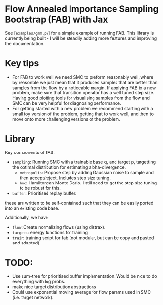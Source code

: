 # Flow Annealed Importance Sampling Bootstrap (FAB) with Jax
See [`examples/gmm.py`] for a simple example of running FAB.
This library is currently being built - I will be steadily adding more features and improving the documentation.

# Key tips
 - For FAB to work well we need SMC to preform reasonably well, where by reasonble we just mean that it produces samples that are
better than samples from the flow by a noticeable margin.
If applying FAB to a new problem, make sure that transition operator has a well tuned step size.
Having good plotting tools for visualising samples from the flow and SMC can be very helpful for diagnosing performance.
 - For getting started with a new problem we recommend starting with a small toy version of the problem, getting that to work
well, and then to move onto more challenging versions of the problem. 


# Library
Key components of FAB:
- `sampling`: Running SMC with a trainable base q, and target p, targetting the optimal distribution for estimating alpha-divergence.
   - `metropolis`: Propose step by adding Gaussian noise to sample and then accept/reject. Includes step size tuning.
   - `hmc`: Hamiltonean Monte Carlo. I still need to get the step size tuning to be robust for this.
- `buffer`: Prioritised replay buffer. 

these are written to be self-contained such that they can be easily ported into an existing code base.

Additionally, we have
 - `flow`: Create normalizing flows (using distrax).
 - `targets`: energy functions for training
 - `train`: training script for fab (not modular, but can be copy and pasted and adapted)


# TODO:
 - Use sum-tree for prioritised buffer implementation. Would be nice to do everything with log probs.
 - make nice target distribution abstractions
 - Could use exponential moving average for flow params used in SMC (i.e. target network).